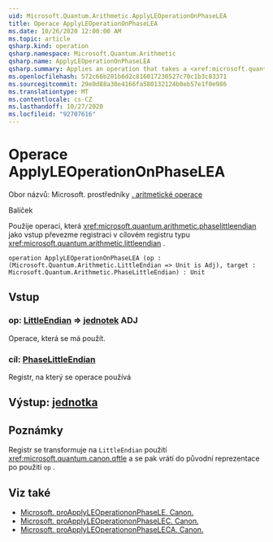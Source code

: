 ```yaml
---
uid: Microsoft.Quantum.Arithmetic.ApplyLEOperationOnPhaseLEA
title: Operace ApplyLEOperationOnPhaseLEA
ms.date: 10/26/2020 12:00:00 AM
ms.topic: article
qsharp.kind: operation
qsharp.namespace: Microsoft.Quantum.Arithmetic
qsharp.name: ApplyLEOperationOnPhaseLEA
qsharp.summary: Applies an operation that takes a <xref:microsoft.quantum.arithmetic.phaselittleendian> register as input on a target register of type <xref:microsoft.quantum.arithmetic.littleendian>.
ms.openlocfilehash: 572c66b201b6d2c816017230527c70c1b3c83371
ms.sourcegitcommit: 29e0d88a30e4166fa580132124b0eb57e1f0e986
ms.translationtype: MT
ms.contentlocale: cs-CZ
ms.lasthandoff: 10/27/2020
ms.locfileid: "92707616"
---
```

# <a name="applyleoperationonphaselea-operation"></a>Operace ApplyLEOperationOnPhaseLEA

Obor názvů: Microsoft. prostředníky [. aritmetické operace](xref:Microsoft.Quantum.Arithmetic)

Balíček [](https://nuget.org/packages/)


Použije operaci, která <xref:microsoft.quantum.arithmetic.phaselittleendian> jako vstup převezme registraci v cílovém registru typu <xref:microsoft.quantum.arithmetic.littleendian> .

```qsharp
operation ApplyLEOperationOnPhaseLEA (op : (Microsoft.Quantum.Arithmetic.LittleEndian => Unit is Adj), target : Microsoft.Quantum.Arithmetic.PhaseLittleEndian) : Unit
```


## <a name="input"></a>Vstup

### <a name="op--littleendian--unit-adj"></a>op: [LittleEndian](xref:Microsoft.Quantum.Arithmetic.LittleEndian) => [jednotek](xref:microsoft.quantum.lang-ref.unit) ADJ

Operace, která se má použít.


### <a name="target--phaselittleendian"></a>cíl: [PhaseLittleEndian](xref:Microsoft.Quantum.Arithmetic.PhaseLittleEndian)

Registr, na který se operace používá



## <a name="output--unit"></a>Výstup: [jednotka](xref:microsoft.quantum.lang-ref.unit)



## <a name="remarks"></a>Poznámky

Registr se transformuje na `LittleEndian` použití <xref:microsoft.quantum.canon.qftle> a se pak vrátí do původní reprezentace po použití `op` .

## <a name="see-also"></a>Viz také

- [Microsoft. proApplyLEOperationonPhaseLE. Canon.](xref:Microsoft.Quantum.Canon.ApplyLEOperationonPhaseLE)
- [Microsoft. proApplyLEOperationonPhaseLEC. Canon.](xref:Microsoft.Quantum.Canon.ApplyLEOperationonPhaseLEC)
- [Microsoft. proApplyLEOperationonPhaseLECA. Canon.](xref:Microsoft.Quantum.Canon.ApplyLEOperationonPhaseLECA)